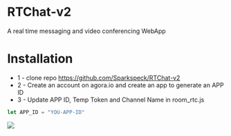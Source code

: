 # RTChat-v2
A real time messaging and video conferencing WebApp

# Installation
* 1 - clone repo https://github.com/Sparkspeck/RTChat-v2
* 2 - Create an account on agora.io and create an app to generate an APP ID
* 3 - Update APP ID, Temp Token and Channel Name in room_rtc.js
```javascript
let APP_ID = "YOU-APP-ID"
```


<img src="./images/preview.png">  
